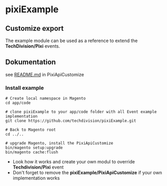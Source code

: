 # pixiExample

## Customize export
The example module can be used as a reference to extend the **TechDivision/Pixi** events.

## Dokumentation 
see [README.md](https://github.com/techdivision/pixiExample/tree/master/PixiApiCustomize) in PixiApiCustomize

### Install example
```
# Create local namespace in Magento
cd app/code

# clone pixiExample to your app/code folder with all Event example implementation
git clone https://github.com/techdivision/pixiExample.git

# Back to Magento root
cd ../..

# upgrade Magento, install the PixiApiCustomize
bin/magento setup:upgrade
bin/magento cache:flush
``` 
* Look how it works and create your own modul to override **Techdivision/Pixi** event
* Don't forget to remove the **pixiExample/PixiApiCustomize** if your own implementation works
